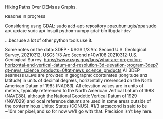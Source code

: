 Hiking Paths Over DEMs as Graphs.

Readme in progress


Considering using GDAL:
sudo add-apt-repository ppa:ubuntugis/ppa
sudo apt update
sudo apt install python-numpy gdal-bin libgdal-dev

...because a lot of other python tools use it.


Some notes on the data:
3DEP - USGS 1/3 Arc Second
U.S. Geological Survey, 20210312, USGS 1/3 Arc Second n40w108 20210312: U.S. Geological Survey.
https://www.usgs.gov/faqs/what-are-projection-horizontal-and-vertical-datum-and-resolution-3d-elevation-program-3dep?qt-news_science_products=0#qt-news_science_products
All 3DEP seamless DEMs are provided in geographic coordinates (longitude and latitude) in units of decimal degrees, horizontally referenced on the North American Datum of 1983 (NAD83). All elevation values are in units of meters, typically referenced to the North American Vertical Datum of 1988 (NAVD88), although the National Geodetic Vertical Datum of 1929 (NGVD29) and local reference datums are used in some areas outside of the conterminous United States (CONUS).
#1/3 arcsecond is said to be ~10m per pixel, and so for now we'll go with that.  Precision isn't key here.